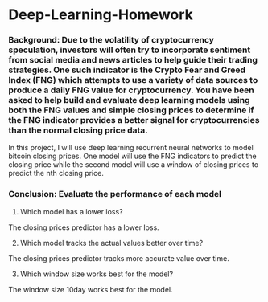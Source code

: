 # Deep-Learning-Homework

### Background: Due to the volatility of cryptocurrency speculation, investors will often try to incorporate sentiment from social media and news articles to help guide their trading strategies. One such indicator is the Crypto Fear and Greed Index (FNG) which attempts to use a variety of data sources to produce a daily FNG value for cryptocurrency. You have been asked to help build and evaluate deep learning models using both the FNG values and simple closing prices to determine if the FNG indicator provides a better signal for cryptocurrencies than the normal closing price data.

In this project, I will use deep learning recurrent neural networks to model bitcoin closing prices. One model will use the FNG indicators to predict the closing price while the second model will use a window of closing prices to predict the nth closing price.



### Conclusion: Evaluate the performance of each model

1. Which model has a lower loss?

The closing prices predictor has a lower loss.

2. Which model tracks the actual values better over time?

The closing prices predictor tracks more accurate value over time.

3. Which window size works best for the model?

The window size 10day works best for the model. 

